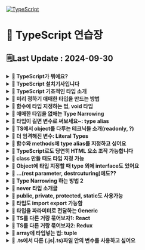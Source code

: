 [![TypeScript](https://img.shields.io/badge/typescript-%23007ACC.svg?style=for-the-badge&logo=typescript&logoColor=white)](https://github.com/MinSungJe/Web_Prac)
# 📝 TypeScript 연습장
## 🗒️Last Update : 2024-09-30
<details>
<summary><b>🤔 TypeScript가 뭐에요?</b></summary>

- JavaScript + Type부분 업그레이드 => TypeScript
    - Dynamic typing을 지원하는 JS에서 type을 엄격하게 체크하도록 변경
        1. 타입 관련 에러를 잡아줌
        2. 에러의 퀄리티가 좋아짐
- JS 문법 그대로 TS에서 사용가능
</details>

<details>
<summary><b>🤔 TypeScript 설치기사입니다</b></summary>

- HTML/CSS/JavaScript
    1. nodejs 설치
    2. VScode 에디터 준비
    3. 터미널 열고 <code>npm install -g typescript</code>
    4. 코드짤 폴더 만들고 에디터로 폴더 오픈
    5. <code>어쩌구.ts</code> 파일 생성 후 코드 작성
    6. <code>tsconfig.json</code> 생성 후 내용 작성
        ```json
        {
            "compilerOptions": {

                "target": "es5", // 'es3', 'es5', 'es2015', 'es2016', 'es2017','es2018', 'esnext' 가능
                "module": "commonjs", //무슨 import 문법 쓸건지 'commonjs', 'amd', 'es2015', 'esnext'
                // -------------- 보통은 여기까지 --------------
                "allowJs": true, // js 파일들 ts에서 import해서 쓸 수 있는지 
                "checkJs": true, // 일반 js 파일에서도 에러체크 여부 
                "jsx": "preserve", // tsx 파일을 jsx로 어떻게 컴파일할 것인지 'preserve', 'react-native', 'react'
                "declaration": true, //컴파일시 .d.ts 파일도 자동으로 함께생성 (현재쓰는 모든 타입이 정의된 파일)
                "outFile": "./", //모든 ts파일을 js파일 하나로 컴파일해줌 (module이 none, amd, system일 때만 가능)
                "outDir": "./", //js파일 아웃풋 경로바꾸기
                "rootDir": "./", //루트경로 바꾸기 (js 파일 아웃풋 경로에 영향줌)
                "removeComments": true, //컴파일시 주석제거 

                "strict": true, //strict 관련, noimplicit 어쩌구 관련 모드 전부 켜기
                "noImplicitAny": true, //any타입 금지 여부
                "strictNullChecks": true, //null, undefined 타입에 이상한 짓 할시 에러내기 
                "strictFunctionTypes": true, //함수파라미터 타입체크 강하게 
                "strictPropertyInitialization": true, //class constructor 작성시 타입체크 강하게
                "noImplicitThis": true, //this 키워드가 any 타입일 경우 에러내기
                "alwaysStrict": true, //자바스크립트 "use strict" 모드 켜기

                "noUnusedLocals": true, //쓰지않는 지역변수 있으면 에러내기
                "noUnusedParameters": true, //쓰지않는 파라미터 있으면 에러내기
                "noImplicitReturns": true, //함수에서 return 빼먹으면 에러내기 
                "noFallthroughCasesInSwitch": true, //switch문 이상하면 에러내기 
            }
        }
        ```
    7. 터미널켜서 <code>tsc -w</code> 입력
        - 브라우저는 무조건 js만 읽을 수 있음
        - 해당 명령어는 ts파일을 js파일로 자동변환해주는 명령어임(컴파일)
        - 컴파일 옵션은 tsconfig.json에서 설정가능
    8. 변환된 js파일을 html에 적용
- React
    - 기존 React 프로젝트에 설치(에러 발생할 수 있음)
        <code>npm install --save typescript @types/node @types/react @types/react-dom @types/jest</code>
    - 그냥 처음부터 React 프로젝트 새로 만들기
        <code>npx create-react-app my-app --template typescript</code>
- Vue
    1. 터미널 열고 <code>vue add typescript</code> -> 라이브러리 설치
    2. vue 파일에서 타입스크립트를 쓰려면 lang 옵션을 켜두고 쓰면 됨
        ```html
        <script lang="ts">
            ...
        </script>
        ```
</details>

<details>
<summary><b>🤔 TypeScript 기초적인 타입 소개</b></summary>

- <b>TypeScript에서는 변수에 타입 지정 가능 = 변수에 실드씌우는 것임</b>
    - <code>변수명 :타입명</code>
        ```ts
        let 이름 :string = 'Min';
        let 나이 :number = 25;
        let 결혼여부 :boolean = false;
        let 널 :null = null;
        let 언디파인드 :undefined = undefined;
        let 회원들: string[] = ['Min', 'Kim']
        let 회원정보:{name: string, age: number} = { name: 'Min', age: 25 }
        ```
    - 장점: 타입이 실수로 변경될 때 에러 내줌
    - 사실.. TypeScript에서 타입지정은 원래 자동으로 됨 -> 타입지정 문법 생략가능
</details>

<details>
<summary><b>🤔 미리 정하기 애매한 타입을 만드는 방법</b></summary>

- ❗<b>Union Type</b>
    - 타입에 |(or) 기호 사용해서 새로운 타입을 만들 수 있음(가변적인 타입)
        ```ts
        let 회원 :number | string = 123;
        let 어레이 :(number|string)[] = [1, '2', 3]
        let 오브젝트 :{a : string|number} = {a : '123'}
        ```
- ❗<b>any Type</b>
    - 모든 자료형을 허용하는 타입(타입실드 해제)
        ```ts
        let 아무거나 :any;
        ```
- ❗<b>unknown Type</b>
    - 모든 자료형을 허용하는 타입2, 하지만 unknown이라는 타입을 부여함
    - 무조건 타입실드를 해제하는게 아니라 any보다 안전성 있음
        ```ts
        let 아무거나2 :unknown;
        ```
</details>

<details>
<summary><b>🤔 함수에 타입 지정하는 법, void 타입</b></summary>

- ❗<b>함수는 파라미터, return값에 타입을 지정할 수 있음</b>
    ```ts
    function 함수(x: 파라미터타입1, y: 파라미터타입2): 리턴타입 {
        return 리턴타입의 자료
    }
    함수(파라미터타입1의 자료형, 파라미터타입2의 자료형)
    ```
- 타입 지정된 파라미터는 함수쓸때 필수로 들어가야 함
    - ❗<b>파라미터가 옵션일 경우 ?을 이용해 옵션으로 선언 가능</b>
        - 들어올 수 있다~란 뜻이긴 한데 ❗<b>정확히는 union 타입으로 undefined랑 결합된거랑 똑같음</b>
        - 함수 파라미터 뿐만 아니라 object내 키값에도 ?를 사용할 수 있음
            ```ts
            function 내함수(x? :number) { 
                
            }
            내함수(); //가능
            내함수(2); //가능

            // 위 함수는 아래 함수랑 똑같은 함수임
            function 내함수(x :number|undefined) {

            }
            ```
- 함수에서 어떤 값을 return하지 않는 함수의 경우 return값 타입에 void 지정 가능
    - 실수로 return 하는 것을 막아줄 수 있음
        ```ts
        function 내함수(x :number) :void { 
            return x * 2 // void인데 뭔가 return하려고 하니까 여기서 에러남 
        }
        ```
</details>

<details>
<summary><b>🤔 애매한 타입을 없애는 Type Narrowing</b></summary>

- ❗<b>어떤 변수가 타입이 아직 불확실하면 if문 등으로 Narrowing 해줘야 조작 가능!</b>
    - 예를 들어 애매한 타입에 조작을 하는 경우가 있음
        ```ts
        function 내함수(x :number | string){
            return x + 1 // Error! 
            // number|string 이라는 타입엔 number를 더할 수 없기 때문
        }
        ```
- Narrowing 방법은 다음과 같음
    - 그냥 현재 변수의 타입이 뭔지 특정지을 수 있기만 하면 다 인정해줌
        - <code>if (typeof 변수 === '타입명') {}</code>
            - TS에선 함수 안에서 if문 쓸때 마지막 else문 없으면 에러날 수 있음
        - <code>속성명 in 오브젝트자료</code>
        - <code>인스턴스 instanceof 부모class</code>
    - 아니면 assertion 문법(타입 덮어쓰기)
        1. Narrowing 할 때 씀: 타입을 변경할 때 쓰는게 아님, 에러남
        2. 무슨 타입이 들어올지 100% 확실할 때 쓰셈
        3. 대표적인 사용처
            - 왜 타입에러가 나는지 정말 모르겠는 상황에 임시 에러해결용
            - 내가 어떤 타입이 들어올지 정말 확실하게 알고 있는데 컴파일러 에러가 방해할 때
        - 사용법: <code>변수 as 타입명</code>
        - 옛날 as문법: <code>&lt;number&gt;이름</code>: html 태그랑 헷갈려서 안 씀
</details>

<details>
<summary><b>🤔 타입이 길면 변수로 써보세요~: type alias</b></summary>

- ❗<b>타입이 너무 길면 변수에 담아쓸 수 있음 => type alias(=별명)</b>
    - type 변수 작명 관습: 일반 변수랑 차이점을 만들기 위해 영어 대문자로 시작
        ```ts
        type Animal = string | number | undefined;
        let 동물 :Animal;
        ```
    - object 타입도 저장 가능
        ```ts
        type 사람 = {
            name : string,
            age : number,
        }

        let teacher :사람 = { name : 'john', age : 20 } 
        ```
    - type 키워드 여러 개를 합칠 수 있음
        - 일반적인 방법으로 <code>|</code>(or) 연산자 활용
            ```ts
            type Name = string;
            type Age = number;
            type NewOne = Name | Age; 
            ```
        - object에 지정한 타입의 경우에도 합치기(=extend) 가능: <code>&</code>(and) 연산자 활용
            ```ts
            type PositionX = { x: number };
            type PositionY = { y: number };
            type XandY = PositionX & PositionY
            let 좌표 :XandY = { x : 1, y : 2 }
            ```
    - type 키워드는 재정의 불가
        ```ts
        type Name = string;
        type Name = number; // 에러남
        ```
</details>

<details>
<summary><b>🤔 TS에서 object를 다루는 테크닉들 소개(readonly, ?)</b></summary>

- readonly
    - const 자료는 원래 재할당이 불가능한 자료임
    - 하지만 const로 object를 선언하면 그 안의 값을 변경하는 걸 막지 않음
    - 이걸 막는 키워드: <code>readonly</code>
        ```ts
        type User = {
            readonly name : string,
        }

        let 유저: User = {
            name : '민성제'
        }

        유저.name = '성민제' // readonly라서 에러남
        ```
- ?
    - 함수 파라미터랑 비슷하게 object의 키값에도 ?를 사용할 수 있음
    - <code>타입?</code> = <code>타입 | undefined</code>
        ```ts
        type Square = {
            color? : string,
            width : number,
        }

        let 네모2 :Square = { 
            width : 100 
        }
        ```
</details>

<details>
<summary><b>🤔 더 엄격해진 변수: Literal Types</b></summary>

- 특정한 값만 넣을 수 있는 타입을 만들 수 있음!: Literal Types
- 사용법
    ```ts
    let 이름: 'MinSungJe';
    ```
- 쓰는 이유
    - 변수가 뭐가 들어올지 더 엄격하게 관리 가능
    - VSCode의 기능에 의해 자동완성 가능
    - const 변수의 업그레이드 버전이라고 볼 수 있음
        - const 변수는 값을 바꿀 수 없지만, 다른 옵션을 부여할 수 없음
        - Literal Type은 |(or) 연산자의 사용이 가능하므로 옵션부여 가능
            ```ts
            let 방향: 'left' | 'right';
            방향 = 'left'; // left 또는 right만 가능(옵션 부여)
            ```
- Literal Type은 함수 파라미터에도 당연히 사용가능
    - 이 때, 변수처럼 쓸 수 있다해서 ❗<b>함수 파라미터에 해당 타입을 맞추라고 한거지 해당 자료를 넣으라고 한 게 아니란 거에 유의!</b>
        ```ts
        var 자료 = {
            name : 'kim'
        }

        function 내함수(a : 'kim') {}
        
        // 에러남, 'kim'이라는 타입만 받는데 string을 넣었기 때문
        내함수(자료.name)
        ```
    - 이에 대한 해결책으로는 3가지가 있음
        1. object 만들 때 object안의 요소에 대한 타입 미리 정하기
        2. assertion을 써서 강제로 타입부여
        3. <code>as const</code>를 object에 붙이기
        - ❗<b><code>as const</code>는 object를 마치 const처럼 절대 변경할 수 없는 값으로 박제</b>하는 효과임
            1. object내 key값들의 타입을 value(Literal Type)로 바꿔줌
            2. object 안에 있는 모든 속성을 readonly로 바꿔줌(변경하면 에러)
                ```ts
                var 자료 = {
                    name : 'kim'
                } as const; // as const 추가

                function 내함수(a : 'kim') {}
                내함수(자료.name) // 에러 안남
                ```
</details>

<details>
<summary><b>🤔 함수와 methods에 type alias를 지정하고 싶어요</b></summary>

- function type도 type alias로 저장이 가능함
    ```ts
    type NumOut = (x: number, y: number ) => number;
    ```
- 저장된 function type을 사용하고 싶다면 함수선언식이 아닌 함수표현식으로 함수를 작성해야 함
    ```ts
    type NumOut = (x: number, y: number ) => number;
    function Numout() { return x+y } // 함수선언식, type alias 적용 불가능
    let 함수이름작명: NumOut = function(x,y){
        return x + y
    } // 함수표현식
    ```
- methods(오브젝트 안 함수) 안에도 타입지정 가능
    ```ts
    type Member = {
        name : string,
        age : number,
        plusOne : ( x :number ) => number,
        changeName : () => void
    }

    let 회원정보: Member = {
        name : 'kim',
        age : 30,
        plusOne (x){
            return x + 1
        },
        changeName : () => {
            console.log('안녕')
        }
    }
    
    회원정보.plusOne(1);
    회원정보.changeName();
    ```
</details>

<details>
<summary><b>🤔 TypeScript로도 당연히 HTML 요소 조작 가능합니다</b></summary>

- TS는 JS에 type을 더한 것 뿐이므로 당연히 JS처럼 HTML 요소를 다룰 수 있음
- 근데 JS 쓰듯이 그냥 쓰면 에러남
    - <code>querySelector()</code>로 찾은 요소는 해당하는 요소가 없을 수 있기 때문에 type이 <code>Element|null</code>인 Union Type임
    - 근데 <b>요소를 조작하려면 Union 타입이 아닌 Element 타입으로 Narrowing 시켜야 함!</b>
        ```ts
        let 제목 = document.querySelector('#title');
        제목.innerHTML = '반갑소' // 에러, Narrowing 필요
        ```
- HTML 조작 시 narrowing 과정 5가지
    1. <code>제목 != null</code>로 narrowing
        ```ts
        let 제목 = document.querySelector('#title');
        if (제목 != null) {
            제목.innerHTML = '반갑소'
        }
        ```
    2. ❗<b><code>instanceof</code>로 narrowing</b>: 더 좋은 방법임
        ```ts
        let 제목 = document.querySelector('#title');
        if (제목 instanceof HTMLElement) { // 해당 클래스의 instance인지 확인하는 키워드
            제목.innerHTML = '반갑소'
        }
        ```
    3. assertion으로 사기치기
        ```ts
        let 제목 = document.querySelector('#title') as HTMLElement;
        제목.innerHTML = '반갑소'
        ```
    4. optional chaining 연산자: 왼쪽에 있는 object 자료 안에 .innerHTML이 있으면 그거 쓰고 없으면 undefined 남겨주세요~
        ```ts
        let 제목 = document.querySelector('#title');
        if (제목?.innerHTML != undefined) { // optional chaining
            제목.innerHTML = '반갑소'
        }
        ```
    5. 그냥 tsconfig의 strict 설정 false로 끄기
- HTML 조작 시 주의점
    - ❗<b>HTML 요소를 <code>instanceof</code>로 narrowing 할 때 해당 태그에 맞는 상세타입으로 narrowing 해줘야함!</b>
        - a -> HTMLAnchorElement
        - img -> HTMLImageElement
        - h4 -> HTMLHeadingElement
        - 기타등등..
    - 이벤트리스너 붙일 때 optional chaining 신문법 사용 가능
        ```ts
        let 버튼 = document.getElementById('button');

        // 버튼에 addEventListener 있으면 붙여주고 없으면 undefined로 남겨줘
        버튼?.addEventListener('click', function(){
            console.log('안녕')
        }) 
        ```
</details>

<details>
<summary><b>🤔 class 만들 때도 타입 지정 가능</b></summary>

- class 필드 타입 지정 가능
- 필드 값에 미리 선언해둬야 constructor에서 사용 가능
- Prototype 함수(필드와 똑같은 위치에서 선언)에 타입지정 가능
- 당연히 함수 관련된 rest parameter, default parameter 사용 가능
    ```ts
    class Person {
        data: number = 0 // 필드 타입 지정 가능
        name: string; // 필드값에 미리 선언해둬야 constructor 사용 가능
        constructor(파라미터: string) { // 파라미터에도 타입지정 가능
            this.name = 파라미터
        }

        // 프로토타입 함수에도 타입지정 가능
        함수(a: string): void {
            console.log('프로토타입 함수임: '+a)
        }
    }

    let 사람1 = new Person('Min')
    let 사람2 = new Person('Sung')
    사람1.함수('테스트')
    ```
</details>

<details>
<summary><b>🤔 Object에 타입 지정할 때 type 외에 interface도 있어요</b></summary>

- Object에 타입 지정할 때 type 말고도 class처럼 interface를 이용해 지정할 수 있음
    ```js
    // class 선언하듯 interface로 타입선언
    interface Square {
        color: string,
        width: number
    }
    let 네모: Square = {color: 'red', width: 100}
    ```
- ❗<b>interface 장점: extends로 복사가능!</b>
    ```ts
    interface Student {
        name: string
    }
    interface Teacher extends Student {
        age: number
    }

    let 학생: Student = { name: 'Min' }
    let 선생: Teacher = { name: 'Min', age: 20 }
    ```
    - 만약 extends 쓸 때 중복속성 발생하면 에러로 잡아줌
- 사실 type도 & 기호(intersection type)을 이용해 비슷하게 장점구현 가능
    - & 기호(intersection type): 두 타입을 전부 만족하는 타입
        ```ts
        type Animal = { name: string };
        type Cat = { age: number } & Animal
        ```
    - 만약 &로 연결할 때 중복속성 발생하면 미리 에러가 안나므로 주의
- type과 interface의 차이점
    - ❗<b>interface는 중복선언 가능하지만, type은 중복선언 불가능</b>
        - interface를 중복선언하면 두 interface가 합쳐진다!! (유연)
            - 외부 라이브러리같은 경우 interface 많이 씀
            - 추후에 해당 타입에 뭐 더하는게 쉬움
        - type은 중복선언하면 에러가 발생한다. (엄격)
</details>

<details>
<summary><b>🤔 ...(rest parameter, destrcuturing)에도??</b></summary>

- rest parameter에도 타입지정가능: Array 형태로 들어오므로 Array 식으로 선언
    ```ts
    function 함수(...a: (number|string)[]) {
        console.log(a)
    }
    함수(1,2,3,4,5,6,'히히')
    ```
- destructuring 할 때도 타입 지정 가능
    ```ts
    let 오브젝트 = {student: true, age: 20}

    function 함수({student, age}: {student: boolean, age: number}) {
        console.log(student, age)
    }
    함수(오브젝트)
    ```
</details>

<details>
<summary><b>🤔 Type Narrowing 하는 방법 2</b></summary>

- null & undefined 타입 체크하려는 경우
    ```ts
    function 함수(a: string|undefined) {
    if (a && typeof a === 'string') {
            // a가 undefined면 조건문 실행 X / string이면 조건문 실행 O
        }
    }
    ```
- typeof 연산자는 number, string, boolean, object 등의 기본적인 타입만 판정가능
- ❗<b>in 키워드로 object narrowing 가능</b>
    - <code>속성명 in 오브젝트자료</code>
        ```ts
        type Fish = {swim: string};
        type Bird = {fly: string};

        function 함수(animal: Fish|Bird) {
            if ('swim' in animal) { // Fish라고 Narrowing 됨
                let 변수 = animal.swim
            }
        }
        ```
- ❗<b>object 두개가 비슷하면 부모 class가 누군지 물어봐서 narrowing 가능</b>
    - <code>오브젝트명 instanceof 부모class</code>
        ```ts
        let 날짜 = new Date()
        if (날짜 instanceof Date) {
            // Date의 인스턴스일때 실행됨
        }
        ```
- ❗<b>비슷한 object 타입일 경우 literal type 강제로 만들어두면 도움됨</b>
    ```ts
    type Car = {
        wheel: '4개',
        color: string
    }

    type Bike = {
        wheel: '2개'
        color: string
    }

    function 함수(x: Car|Bike) {
        if (x.wheel === '4개') {
            // 리터럴 타입을 이용해 Car타입만 통과되도록 Narrowing
        }
    }
    ```
- ❗<b>결론: 논리적으로 이 타입인지 특정지을 수 있으면 Narrowing으로 인정해줌</b>
</details>

<details>
<summary><b>🤔 never 타입 소개글</b></summary>

- ❗<b>never: 코드를 이상하게 짜면 출몰하는 타입</b>
    1. 뭔가 이상한 narrowing
    2. 어떤 함수표현식(에러내뿜는함수)은 return 타입이 자동으로 never
        ```ts
        let 함수 = () => {
            throw new Error() {

            }
        }
        ```
- function return 값이 다음과 같을 경우 붙일 수도 있음
    1. return 값이 없어야 함
    2. endpoint가 없어야 함
        - 사실 모든 함수는 <code>return undefined</code>를 가지고 있음
        - 따라서 어떤 함수가 절대 끝나지 않아야 함
            1. 에러가 나는 함수
            2. 반복문이 멈추지 않는 함수
- 그럼 이거를 어디다가 써요?
    - 대부분 쓸데 없음: void로 대체 가능
    - 근데 몇몇 경우에 출몰하는 경우가 있으므로 알아만 두자~
</details>

<details>
<summary><b>🤔 public, private, protected, static도 사용가능</b></summary>

- 타입스크립트는 객체 지향 언어에 사용하는 public, private, protected, static 키워드 사용 가능
- 이 키워드를 쓰면 constructor 안에서 `this.name = name` 같은거 생략가능
    ```ts
    // 수정 전
    class Person { 
        name;
        constructor ( name: string ){  
            this.name = name;
        } 
    }
    let 사람1 = new Person('Min')

    // 수정 후
    class Person { 
        constructor ( public name: string ){  

        } 
    }
    let 사람1 = new Person('Min')
    ```
- <b>public</b>
    - class 안의 원하는 속성 왼쪽에 붙이면 그 속성은 아무데서나 수정 가능
        ```ts
        class User {
        public name: string;

        constructor(){
                this.name = 'kim';
            }
        }

        let 유저1 = new User();
        유저1.name = 'park';  //가능
        ```
        - 사실 속성을 그냥 만들면 public이 왼쪽에 몰래 부여됨
        - (참고) public 키워드는 class 내 prototype 함수에도 붙일 수 있음
- <b>private</b>
    - class 안의 원하는 속성 왼쪽에 붙이면 ❗<b>그 속성은 무조건 class {} 안에서만 수정 가능</b>
    - class 안에서만 사용하고 싶은 중요한 변수나 속성에 사용(안전장치)
    - 외부에서 수정하면 안되는 변수나 속성에 사용
        ```ts
        class User {
        public name: string;
        private familyName: string;  

        constructor() {
                this.name = 'SungJe';
                let hello = this.familyName + 'Min'; // 가능
            }
        }

        let 유저1 = new User();
        유저1.name = 'MinJe';  // 가능
        유저1.familyName = 'Kim'; // 에러남
        ```
    - private 부여된 속성을 class 밖에서 수정해야할 경우
        1. class 안에 private 속성을 수정하는 함수를 만들고(setter)
        2. 외부에서 함수를 실행시키면 됨
- <b>protected</b>
    - class 안의 원하는 속성 왼쪽에 붙이면 private랑 비슷하게 class {} 안에서만 사용가능
    - private랑 다른 점은 `extends`된 class {} 안에서도 사용가능
        ```ts
        class User {
            protected x = 10
        }

        class NewUser extends User {
            doThis() {
                this.x = 20 // 사용가능
            }
        }
        ```
- <b>static</b>
    - class 안의 원하는 속성 왼쪽에 붙이면 부모 class에 직접 부여됨
    - class로 만든 자식에게 물려주지 않음, extends 하면 잘 따라옴
    - 특정 속성을 숨길 때 사용 가능하지만.. 그럴거면 private, protected 쓰는게 나음
    - 위 3가지 속성과 동시에 사용 가능
        ```ts
        class User {
            public static x = 10
            y = 20
        }

        let 자식 = new User()
        console.log(자식) // x가 나오지 않음
        console.log(User.x) // x가 출력됨
        ```
</details>

<details>
<summary><b>🤔 타입도 import export 가능함</b></summary>

- 타입도 JS import/export 하는 것 처럼 내보내고 불러낼 수 있음
    ```ts
    // (a.ts)
    export type Name = string

    // (index.ts)
    import {Name} from './a'
    let 변수: Name = 'Sung'
    ```
- 예전에는 import/export 문법이 없어서 파일을 여러개 불러왔었음
    - 변수명이 겹치는 경우 발생
    - ❗<b>그래서 외부 파일에서 사용하지 않을 변수들을 감췄음: namespace</b>
        ```ts
        // (a.ts)
        namespace 네임스페이스 {
            export type Name = string | number;
        }

        // (index.ts)
        ///<reference path='./a.ts'/> // 불러오는 방법임
        let 변수: 네임스페이스.Name = 'Sung'
        ```
        - type 뿐만 아니라 interface도 감출 수 있음
        - 옛날에는 `namespace` 대신 `module`이었음
</details>

<details>
<summary><b>🤔 타입을 파라미터로 전달하는 Generic</b></summary>

- ❗<b>`function 함수<사용할타입명>() {}`으로 타입을 파라미터로 전달가능!</b>
- 사용하는 일례
    ```ts
    function 함수(x: unknown[]) {
        return x[0];
    }

    let a = 함수([4,2])
    console.log(a + 1) // 오류남: unknown + number을 하려 했기 때문 
    ```
    ```ts
    // MyType이라는 이름으로 타입을 파라미터로 전달
    function 함수<MyType>(x: MyType[]) :MyType {
        return x[0];
    }

    let a = 함수<number>([4,2])
    let b = 함수<string>(['kim', 'park'])
    ```
- 보통 `<T>`같은걸로 많이 함
- ❗<b>Generic에 들어가는 타입을 제한할 수 있음</b>
    ```ts
    function 함수<MyType extends number>(x: MyType) {
        return x - 1
    }

    let a = 함수<number>(100) // number로 제한
    ```
- 커스텀 타입도 extends 가능: 특정 속성을 가지고 있는 지 체크 가능!
    ```js
    interface lengthCheck {
        length : number
    }
    function 함수<MyType extends lengthCheck>(x: MyType) {
        return x.length
    }

    let a = 함수<string>('hello')  // 가능
    let a = 함수<number>(1234) // 에러남
    ```
- (참고) class, 타입변수도 타입을 파라미터로 전달 가능
</details>

<details>
<summary><b>🤔 TS를 다른 거랑 묶어보자1: React</b></summary>

- 설치: `npx create-react-app 프로젝트명 --template typescript`
- `.tsx`: jsx 문법을 쓰는 파일의 확장자
- `.ts`: 일반 파일
- ❗<b>잘 쓰는 법</b>
    1. 일반변수, 함수 만들 때 타입지정 잘하자
    2. JSX(html 요소)를 표현하는 타입이 있음!: `JSX.Element`
        ```tsx
        let 박스 :JSX.Element = <div></div>
        ```
    3. component 만들 때 타입지정 가능: 파라미터, return값
        ```tsx
        function Profile(): JSX.Element {
            return (
                <div>프로필인데요</div>
            )
        }
        ```
    4. component props 타입지정: props는 object 형식으로 전달받는다!
        ```tsx
        // (너무 길면 항상 type alias 사용가능한걸 절대 기억해)
        function Profile(props: {name: string}): JSX.Element {
            return (
                <div>{props.name} 프로필인데요</div>
            )
        }
        ```
    5. useState 타입지정
        ```tsx
        // 처음값에 따라 타입지정 자동으로 되므로 신경 안써도 됨
        let [user, setUser] = useState('kim')

        // 근데 string|number 타입을 넣고 싶으면 Generic 문법 사용
        let [user, setUser] = useState<string|number>('kim')
        ```
</details>

<details>
<summary><b>🤔 TS를 다른 거랑 묶어보자2: Redux</b></summary>

- ❗<b>Redux(전역 상태 관리 라이브러리)</b>
    1. 모든 컴포넌트가 state 공유 가능
    2. 수정방법을 파일 한 곳에 정의해둠: 오류가 났을 때 하나 파일만 들여다보면 됨
- 설치방법: `npm install redux react-redux`
- redux에서 만드는 거는 두가지 -> ❗<b>여기에 똑같이 변수와 함수정의에 타입지정하면 됨!</b>
    1. 모든 컴포넌트가 공유할 state(변수)
        ```tsx
        const 초기값: {count: number}  = { count: 0 };
        ```
    2. 미리 정의할 state 수정방법(함수)
        ```tsx
        // 인자: state, action을 인자로 받음
        // state: 위에서 타입지정했으면 알아서 
        // action: 수정요청(dispatch())날릴 때 거기 넣는 파라미터랑 같음
        // action.type을 string으로 쓰기 때문에 그걸 타입지정
        function reducer(state = 초기값, action: {type: string}) {
            if (action.type === '증가') {
                return { count : state.count + 1 }
            } else if (action.type === '감소'){
                return { count : state.count - 1 }
            } else {
                return initialState
            }
        }
        ```
- redux로 만들어 둔 state를 컴포넌트에서 쓰는 법
    - 꺼내는 요즘 문법: `useSelector()` 훅 사용
        - 타입은 정의한 곳에서 import
    - 수정하는 요즘 문법: `dispatch()` 사용
        - 타입은 redux에서 제공하는 타입 사용
- (참고) <b>@reduxjs/toolkit 쓰면 redux의 더러운 if-else문을 `createSlice()`라는 함수로 정리할 수 있음</b>
    - 설치방법: `npm install @reduxjs/toolkit`
    - state, reducer를 object로 정리할 수 있음 -> slice
    - 함수라 보기 좋음
    - stat 수정 시 사본만들 필요가 없음
    - action은 `PayloadAction`을 redux toolkit에서 import해서 타입지정 하면 됨
</details>

<details>
<summary><b>🤔 array에 타입넣는 법: tuple</b></summary>

- 지금까지 array에 타입 지정한 방법
    ```ts
    let 멍멍: (string|boolean)[] = ['dog', true]
    ```
- ❗<b>tuple타입을 이용하면 위치와 순서까지 고려한 타입지정 가능!</b>
    - 사용법
        ```ts
        // 첫 번째
        let 멍멍: [string, boolean] = ['dog', true]
        ```
    - tuple 안에 옵션 표시 가능, 맨 뒤쪽에서만 사용 가능
        ```ts
        let 멍멍: [string, boolean?] = ['dog'] // boolean값이 들어와도 되고 들어오지 않아도 됨
        ```
    - 함수에서 쓰는 tuple(Rest parameter 타입지정 시)
        ```ts
        function 함수(...x: [number, string]) {
            console.log(x)
        }
        함수(1, '2')
        ```
    - array 합칠 때 spread 연산자 쓰는 데 이때 타입지정은?: 똑같이 rest parameter 쓰듯이 쓰면 됨
        ```ts
        let arr = [1,2,3]
        let arr2: [number, number, ...number[]] = [4,5, ...arr]
        ```
</details>

<details>
<summary><b>🤔 .ts에서 다른 (.js|.ts)파일 안의 변수를 사용하고 싶어요</b></summary>

- .js의 변수를 .ts에서 이용하고 싶음
    - 일반 html, css, js 개발 시 그냥 `<script src="">`
    - ts에서 갖다쓰면 오류는 나지만 잘 실행은 됨. ❗<b>오류 거슬린다면 `declare` 키워드 사용</b>
        - <b>`declare`</b>: 변수를 재정의하는 키워드
            ```ts
            declare let a: number
            ```
        - 힌트를 주는 느낌
        - jQuery 같은 JS 외부 라이브러리를 불러올 때 재정의로 오류를 없애는 용도

- .ts의 변수를 .ts에서 이용하고 싶음
    - 당연히 import, export
    - 근데 import, export 안해도 되긴 함: ❗<b>모든 ts 파일은 ambient module(글로벌 모듈)로 선언되기 때문</b>
        - ts 파일 끼리 서로 공유됨
        - 그래서 특정 키워드는 
    - ❗<b>ts파일을 ambient 모듈이 아니라 로컬 모듈로 만드는 법: import, export 키워드를 하나 추가해두면 됨</b>
        - ❗<b>이렇게 만든 로컬 모듈 안에서 전역 변수 만들고 싶으면 `declare global {}`</b>
            ```ts
            //(data.ts)
            export {}; // 로컬 모듈로 만들어줌
            type Age = number;
            let 나이: Age = 25;
            declare global {
                let 이름: string = 'Min' // 여기 안에 있는건 전역변수임
            }
            ```
</details>